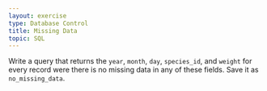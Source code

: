 ```yaml
---
layout: exercise
type: Database Control
title: Missing Data
topic: SQL
---
```


Write a query that returns the `year`, `month`, `day`, `species_id`, and 
`weight` for every record were there is no missing data in any of these fields. 
Save it as `no_missing_data`.
